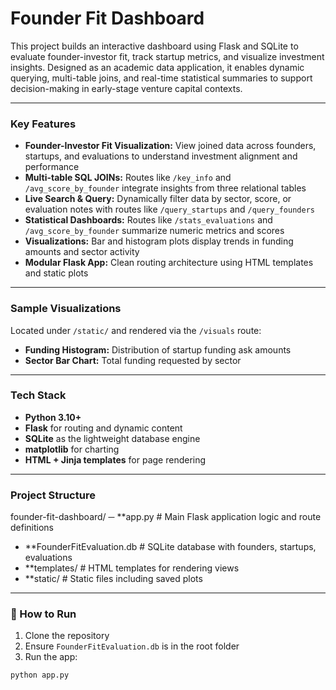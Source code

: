 # Founder Fit Dashboard

This project builds an interactive dashboard using Flask and SQLite to evaluate founder-investor fit, track startup metrics, and visualize investment insights. Designed as an academic data application, it enables dynamic querying, multi-table joins, and real-time statistical summaries to support decision-making in early-stage venture capital contexts.

---

### Key Features

- **Founder-Investor Fit Visualization:** View joined data across founders, startups, and evaluations to understand investment alignment and performance
- **Multi-table SQL JOINs:** Routes like `/key_info` and `/avg_score_by_founder` integrate insights from three relational tables
- **Live Search & Query:** Dynamically filter data by sector, score, or evaluation notes with routes like `/query_startups` and `/query_founders`
- **Statistical Dashboards:** Routes like `/stats_evaluations` and `/avg_score_by_founder` summarize numeric metrics and scores
- **Visualizations:** Bar and histogram plots display trends in funding amounts and sector activity
- **Modular Flask App:** Clean routing architecture using HTML templates and static plots

---

### Sample Visualizations

Located under `/static/` and rendered via the `/visuals` route:

- **Funding Histogram:** Distribution of startup funding ask amounts  
- **Sector Bar Chart:** Total funding requested by sector

---

### Tech Stack

- **Python 3.10+**
- **Flask** for routing and dynamic content
- **SQLite** as the lightweight database engine
- **matplotlib** for charting
- **HTML + Jinja templates** for page rendering

---

### Project Structure

founder-fit-dashboard/
─ **app.py                      # Main Flask application logic and route definitions
- **FounderFitEvaluation.db     # SQLite database with founders, startups, evaluations
- **templates/                  # HTML templates for rendering views
- **static/                     # Static files including saved plots

---

### 🚀 How to Run

1. Clone the repository
2. Ensure `FounderFitEvaluation.db` is in the root folder
3. Run the app:
```bash
python app.py
